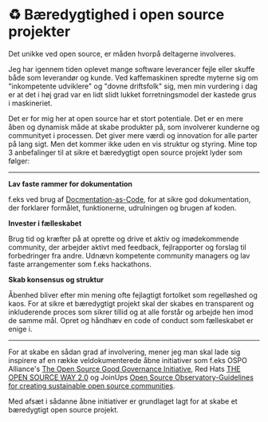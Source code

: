 # ♻️ Bæredygtighed i open source projekter

Det unikke ved open source, er måden hvorpå deltagerne involveres. 

Jeg har igennem tiden oplevet mange software leverancer fejle eller skuffe både som leverandør og kunde. Ved kaffemaskinen spredte myterne sig om "inkompetente udviklere" og "dovne driftsfolk" sig, men min vurdering i dag er at det i høj grad var en lidt slidt lukket forretningsmodel der kastede grus i maskineriet.

Det er for mig her at open source har et stort potentiale. Det er en mere åben og dynamisk måde at skabe produkter på, som involverer kunderne og communityet i processen. Det giver mere værdi og innovation for alle parter på lang sigt. Men det kommer ikke uden en vis struktur og styring. Mine top 3 anbefalinger til
at sikre et bæredygtigt open source projekt lyder som følger:

---

**Lav faste rammer for dokumentation**

f.eks ved brug af [Docmentation-as-Code](https://www.writethedocs.org/guide/docs-as-code/), for at sikre god dokumentation, der forklarer formålet, funktionerne, udrulningen og brugen af koden. 

**Invester i fælleskabet** 

Brug tid og kræfter på at oprette og drive et aktiv og imødekommende community, der arbejder aktivt med feedback, fejlrapporter og forslag til forbedringer fra andre. Udnævn kompetente community managers og lav faste arrangementer som f.eks hackathons.

**Skab konsensus og struktur**

Åbenhed bliver efter min mening ofte fejlagtigt fortolket som regelløshed og kaos. For at sikre et bæredygtigt projekt skal der skabes en transparent og inkluderende proces som sikrer tillid og at alle forstår og arbejde hen imod de samme mål. Opret og håndhæv en code of conduct som fælleskabet er enige i. 

---
For at skabe en sådan grad af involvering, mener jeg man skal lade sig inspirere af en række veldokumenterede åbne initiativer som f.eks OSPO Alliance's [The Open Source Good Governance Initiative](https://ospo.zone/ggi/), Red Hats [THE OPEN SOURCE WAY 2.0](https://www.theopensourceway.org/the_open_source_way-guidebook-2.0.html) og JoinUps [Open Source Observatory-Guidelines for creating sustainable open source communities](https://joinup.ec.europa.eu/collection/open-source-observatory-osor/guidelines-creating-sustainable-open-source-communities). 

Med afsæt i sådanne åbne initiativer er grundlaget lagt for at skabe et bæredygtigt open source projekt.
